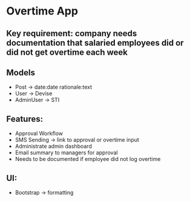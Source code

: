 # Overtime App

## Key requirement: company needs documentation that salaried employees did or did not get overtime each week

## Models
- Post -> date:date rationale:text
- User -> Devise
- AdminUser -> STI

## Features:
- Approval Workflow
- SMS Sending -> link to approval or overtime input
- Administrate admin dashboard
- Email summary to managers for approval
- Needs to be documented if employee did not log overtime

## UI:
- Bootstrap -> formatting